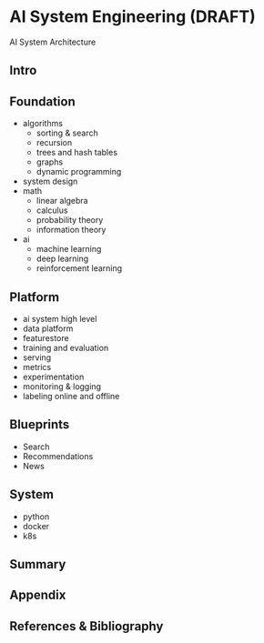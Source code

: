 # AI System Engineering (DRAFT)
AI System Architecture
## Intro
## Foundation
- algorithms
  - sorting & search
  - recursion
  - trees and hash tables
  - graphs
  - dynamic programming
- system design
- math
  - linear algebra
  - calculus
  - probability theory
  - information theory
- ai
    - machine learning
    - deep learning
    - reinforcement learning

## Platform
- ai system high level
- data platform
- featurestore
- training and evaluation
- serving
- metrics
- experimentation
- monitoring & logging
- labeling online and offline

## Blueprints
- Search
- Recommendations
- News

## System
- python
- docker
- k8s

## Summary
## Appendix
## References & Bibliography